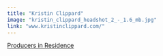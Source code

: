 ```yaml
---
title: "Kristin Clippard"
image: "kristin_clippard_headshot_2_-_1.6_mb.jpg"
link: "www.kristinclippard.com/"
---
```


[Producers in Residence](/programs/producers-in-residence)